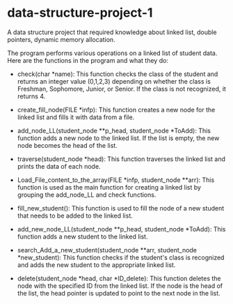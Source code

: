 # data-structure-project-1
A data structure project that required knowledge about linked list, double pointers, dynamic memory allocation.

The program performs various operations on a linked list of student data. Here are the functions in the program and what they do:

- check(char *name): This function checks the class of the student and returns an integer value (0,1,2,3) depending on whether the class is Freshman, Sophomore, Junior, or Senior. If the class is not recognized, it returns 4.

- create_fill_node(FILE *infp): This function creates a new node for the linked list and fills it with data from a file.

- add_node_LL(student_node **p_head, student_node *ToAdd): This function adds a new node to the linked list. If the list is empty, the new node becomes the head of the list.

- traverse(student_node *head): This function traverses the linked list and prints the data of each node.

- Load_File_content_to_the_array(FILE *infp, student_node **arr): This function is used as the main function for creating a linked list by grouping the add_node_LL and check functions.

- fill_new_student(): This function is used to fill the node of a new student that needs to be added to the linked list.

- add_new_node_LL(student_node **p_head, student_node *ToAdd): This function adds a new student to the linked list.

- search_Add_a_new_student(student_node **arr, student_node *new_student): This function checks if the student's class is recognized and adds the new student to the appropriate linked list.

- delete(student_node *head, char *ID_delete): This function deletes the node with the specified ID from the linked list. If the node is the head of the list, the head pointer is updated to point to the next node in the list.
